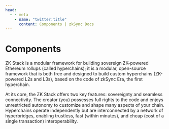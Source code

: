 ```yaml
---
head:
  - - meta
    - name: "twitter:title"
      content: Components | zkSync Docs
---
```


# Components

ZK Stack is a modular framework for building sovereign ZK-powered Ethereum rollups (called hyperchains); it is a modular, open-source framework that is both free and designed to build custom hyperchains (ZK-powered L2s and L3s), based on the code of zkSync Era, the first hyperchain.

At its core, the ZK Stack offers two key features: sovereignty and seamless connectivity. The creator (you) possesses full rights to the code and enjoys unrestricted autonomy to customize and shape many aspects of your chain. Hyperchains operate independently but are interconnected by a network of hyperbridges, enabling trustless, fast (within minutes), and cheap (cost of a single transaction) interoperability.